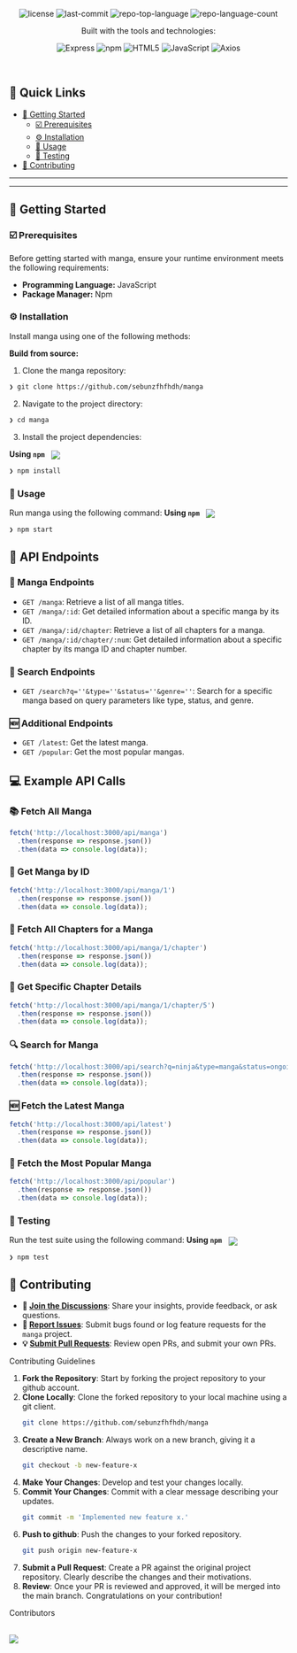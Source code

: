 <p align="center">

<p align="center">
	<img src="https://img.shields.io/github/license/sebunzfhfhdh/manga?style=for-the-badge&logo=opensourceinitiative&logoColor=white&color=ffcc00" alt="license">
	<img src="https://img.shields.io/github/last-commit/sebunzfhfhdh/manga?style=for-the-badge&logo=git&logoColor=white&color=ffcc00" alt="last-commit">
	<img src="https://img.shields.io/github/languages/top/sebunzfhfhdh/manga?style=for-the-badge&color=ffcc00" alt="repo-top-language">
	<img src="https://img.shields.io/github/languages/count/sebunzfhfhdh/manga?style=for-the-badge&color=ffcc00" alt="repo-language-count">
</p>
<p align="center">Built with the tools and technologies:</p>
<p align="center">
	<img src="https://img.shields.io/badge/Express-000000.svg?style=for-the-badge&logo=Express&logoColor=white" alt="Express">
	<img src="https://img.shields.io/badge/npm-CB3837.svg?style=for-the-badge&logo=npm&logoColor=white" alt="npm">
	<img src="https://img.shields.io/badge/HTML5-E34F26.svg?style=for-the-badge&logo=HTML5&logoColor=white" alt="HTML5">
	<img src="https://img.shields.io/badge/JavaScript-F7DF1E.svg?style=for-the-badge&logo=JavaScript&logoColor=black" alt="JavaScript">
	<img src="https://img.shields.io/badge/Axios-5A29E4.svg?style=for-the-badge&logo=Axios&logoColor=white" alt="Axios">
</p>
<br>

## 🔗 Quick Links

- [🚀 Getting Started](#-getting-started)
  - [☑️ Prerequisites](#-prerequisites)
  - [⚙️ Installation](#-installation)
  - [🤖 Usage](#🤖-usage)
  - [🧪 Testing](#🧪-testing)
- [🔰 Contributing](#-contributing)
---

---
## 🚀 Getting Started

### ☑️ Prerequisites

Before getting started with manga, ensure your runtime environment meets the following requirements:

- **Programming Language:** JavaScript
- **Package Manager:** Npm


### ⚙️ Installation

Install manga using one of the following methods:

**Build from source:**

1. Clone the manga repository:
```sh
❯ git clone https://github.com/sebunzfhfhdh/manga
```

2. Navigate to the project directory:
```sh
❯ cd manga
```

3. Install the project dependencies:


**Using `npm`** &nbsp; [<img align="center" src="https://img.shields.io/badge/npm-CB3837.svg?style={badge_style}&logo=npm&logoColor=white" />](https://www.npmjs.com/)

```sh
❯ npm install
```



### 🤖 Usage
Run manga using the following command:
**Using `npm`** &nbsp; [<img align="center" src="https://img.shields.io/badge/npm-CB3837.svg?style={badge_style}&logo=npm&logoColor=white" />](https://www.npmjs.com/)

```sh
❯ npm start
```

## 📡 API Endpoints

### 📘 Manga Endpoints

- `GET /manga`: Retrieve a list of all manga titles.
- `GET /manga/:id`: Get detailed information about a specific manga by its ID.
- `GET /manga/:id/chapter`: Retrieve a list of all chapters for a manga.
- `GET /manga/:id/chapter/:num`: Get detailed information about a specific chapter by its manga ID and chapter number.

### 🔎 Search Endpoints

- `GET /search?q=''&type=''&status=''&genre=''`: Search for a specific manga based on query parameters like type, status, and genre.

### 🆕 Additional Endpoints

- `GET /latest`: Get the latest manga.
- `GET /popular`: Get the most popular mangas.

## 💻 Example API Calls

### 📚 Fetch All Manga

```javascript
fetch('http://localhost:3000/api/manga')
  .then(response => response.json())
  .then(data => console.log(data));
```

### 📘 Get Manga by ID

```javascript
fetch('http://localhost:3000/api/manga/1')
  .then(response => response.json())
  .then(data => console.log(data));
```

### 📖 Fetch All Chapters for a Manga

```javascript
fetch('http://localhost:3000/api/manga/1/chapter')
  .then(response => response.json())
  .then(data => console.log(data));
```

### 📄 Get Specific Chapter Details

```javascript
fetch('http://localhost:3000/api/manga/1/chapter/5')
  .then(response => response.json())
  .then(data => console.log(data));
```

### 🔍 Search for Manga

```javascript
fetch('http://localhost:3000/api/search?q=ninja&type=manga&status=ongoing&genre=action')
  .then(response => response.json())
  .then(data => console.log(data));
```

### 🆕 Fetch the Latest Manga

```javascript
fetch('http://localhost:3000/api/latest')
  .then(response => response.json())
  .then(data => console.log(data));
```

### 🌟 Fetch the Most Popular Manga

```javascript
fetch('http://localhost:3000/api/popular')
  .then(response => response.json())
  .then(data => console.log(data));
```




### 🧪 Testing
Run the test suite using the following command:
**Using `npm`** &nbsp; [<img align="center" src="https://img.shields.io/badge/npm-CB3837.svg?style={badge_style}&logo=npm&logoColor=white" />](https://www.npmjs.com/)

```sh
❯ npm test
```

## 🔰 Contributing

- **💬 [Join the Discussions](https://github.com/sebunzfhfhdh/manga/discussions)**: Share your insights, provide feedback, or ask questions.
- **🐛 [Report Issues](https://github.com/sebunzfhfhdh/manga/issues)**: Submit bugs found or log feature requests for the `manga` project.
- **💡 [Submit Pull Requests](https://github.com/sebunzfhfhdh/manga/blob/main/CONTRIBUTING.md)**: Review open PRs, and submit your own PRs.

<summary>Contributing Guidelines</summary>

1. **Fork the Repository**: Start by forking the project repository to your github account.
2. **Clone Locally**: Clone the forked repository to your local machine using a git client.
   ```sh
   git clone https://github.com/sebunzfhfhdh/manga
   ```
3. **Create a New Branch**: Always work on a new branch, giving it a descriptive name.
   ```sh
   git checkout -b new-feature-x
   ```
4. **Make Your Changes**: Develop and test your changes locally.
5. **Commit Your Changes**: Commit with a clear message describing your updates.
   ```sh
   git commit -m 'Implemented new feature x.'
   ```
6. **Push to github**: Push the changes to your forked repository.
   ```sh
   git push origin new-feature-x
   ```
7. **Submit a Pull Request**: Create a PR against the original project repository. Clearly describe the changes and their motivations.
8. **Review**: Once your PR is reviewed and approved, it will be merged into the main branch. Congratulations on your contribution!


<summary>Contributors</summary>
<br>
<p align="left">
   <a href="https://github.com{/sebunzfhfhdh/manga/}graphs/contributors">
      <img src="https://contrib.rocks/image?repo=sebunzfhfhdh/manga">
   </a>
</p>
